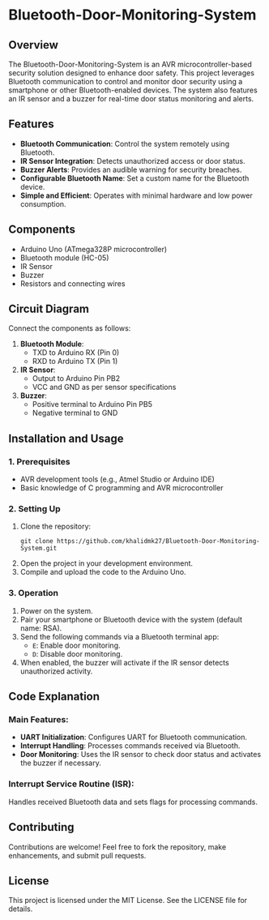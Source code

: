 # Bluetooth-Door-Monitoring-System

## Overview
The Bluetooth-Door-Monitoring-System is an AVR microcontroller-based security solution designed to enhance door safety. This project leverages Bluetooth communication to control and monitor door security using a smartphone or other Bluetooth-enabled devices. The system also features an IR sensor and a buzzer for real-time door status monitoring and alerts.

## Features
- **Bluetooth Communication**: Control the system remotely using Bluetooth.
- **IR Sensor Integration**: Detects unauthorized access or door status.
- **Buzzer Alerts**: Provides an audible warning for security breaches.
- **Configurable Bluetooth Name**: Set a custom name for the Bluetooth device.
- **Simple and Efficient**: Operates with minimal hardware and low power consumption.

## Components
- Arduino Uno (ATmega328P microcontroller)
- Bluetooth module (HC-05)
- IR Sensor
- Buzzer
- Resistors and connecting wires

## Circuit Diagram
Connect the components as follows:
1. **Bluetooth Module**:
   - TXD to Arduino RX (Pin 0)
   - RXD to Arduino TX (Pin 1)
2. **IR Sensor**:
   - Output to Arduino Pin PB2
   - VCC and GND as per sensor specifications
3. **Buzzer**:
   - Positive terminal to Arduino Pin PB5
   - Negative terminal to GND

## Installation and Usage
### 1. Prerequisites
- AVR development tools (e.g., Atmel Studio or Arduino IDE)
- Basic knowledge of C programming and AVR microcontroller

### 2. Setting Up
1. Clone the repository:
   ```
   git clone https://github.com/khalidmk27/Bluetooth-Door-Monitoring-System.git
   ```
2. Open the project in your development environment.
3. Compile and upload the code to the Arduino Uno.

### 3. Operation
1. Power on the system.
2. Pair your smartphone or Bluetooth device with the system (default name: RSA).
3. Send the following commands via a Bluetooth terminal app:
   - `E`: Enable door monitoring.
   - `D`: Disable door monitoring.
4. When enabled, the buzzer will activate if the IR sensor detects unauthorized activity.

## Code Explanation
### Main Features:
- **UART Initialization**: Configures UART for Bluetooth communication.
- **Interrupt Handling**: Processes commands received via Bluetooth.
- **Door Monitoring**: Uses the IR sensor to check door status and activates the buzzer if necessary.

### Interrupt Service Routine (ISR):
Handles received Bluetooth data and sets flags for processing commands.

## Contributing
Contributions are welcome! Feel free to fork the repository, make enhancements, and submit pull requests.

## License
This project is licensed under the MIT License. See the LICENSE file for details.


